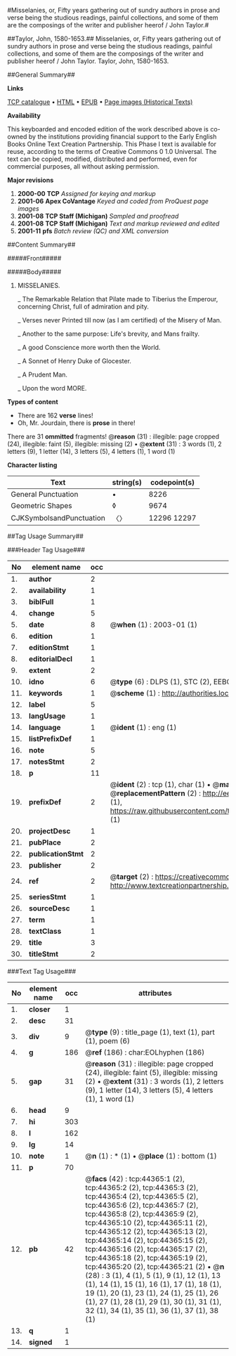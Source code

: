 #Misselanies, or, Fifty years gathering out of sundry authors in prose and verse being the studious readings, painful collections, and some of them are the composings of the writer and publisher heerof / John Taylor.#

##Taylor, John, 1580-1653.##
Misselanies, or, Fifty years gathering out of sundry authors in prose and verse being the studious readings, painful collections, and some of them are the composings of the writer and publisher heerof / John Taylor.
Taylor, John, 1580-1653.

##General Summary##

**Links**

[TCP catalogue](http://www.ota.ox.ac.uk/tcp/)  • 
[HTML](http://tei.it.ox.ac.uk/tcp/Texts-HTML/free/A64/A64184.html)  • 
[EPUB](http://tei.it.ox.ac.uk/tcp/Texts-EPUB/free/A64/A64184.epub) • 
[Page images (Historical Texts)](https://data.historicaltexts.jisc.ac.uk/view?pubId=eebo-09929069e&pageId=eebo-09929069e-44365-1)

**Availability**

This keyboarded and encoded edition of the
	       work described above is co-owned by the institutions
	       providing financial support to the Early English Books
	       Online Text Creation Partnership. This Phase I text is
	       available for reuse, according to the terms of Creative
	       Commons 0 1.0 Universal. The text can be copied,
	       modified, distributed and performed, even for
	       commercial purposes, all without asking permission.

**Major revisions**

1. __2000-00__ __TCP__ *Assigned for keying and markup*
1. __2001-06__ __Apex CoVantage__ *Keyed and coded from ProQuest page images*
1. __2001-08__ __TCP Staff (Michigan)__ *Sampled and proofread*
1. __2001-08__ __TCP Staff (Michigan)__ *Text and markup reviewed and edited*
1. __2001-11__ __pfs__ *Batch review (QC) and XML conversion*

##Content Summary##

#####Front#####

#####Body#####

1. MISSELANIES.

    _ The Remarkable Relation that Pilate made to Tiberius the Emperour, concerning Christ, full of admiration and pity.

    _ Verses never Printed till now (as I am certified) of the Misery of Man.

    _ Another to the same purpose: Life's brevity, and Mans frailty.

    _ A good Conscience more worth then the World.

    _ A Sonnet of Henry Duke of Glocester.

    _ A Prudent Man.

    _ Upon the word MORE.

**Types of content**

  * There are 162 **verse** lines!
  * Oh, Mr. Jourdain, there is **prose** in there!

There are 31 **ommitted** fragments! 
 @__reason__ (31) : illegible: page cropped (24), illegible: faint (5), illegible: missing (2)  •  @__extent__ (31) : 3 words (1), 2 letters (9), 1 letter (14), 3 letters (5), 4 letters (1), 1 word (1)

**Character listing**


|Text|string(s)|codepoint(s)|
|---|---|---|
|General Punctuation|•|8226|
|Geometric Shapes|◊|9674|
|CJKSymbolsandPunctuation|〈〉|12296 12297|

##Tag Usage Summary##

###Header Tag Usage###

|No|element name|occ|attributes|
|---|---|---|---|
|1.|__author__|2||
|2.|__availability__|1||
|3.|__biblFull__|1||
|4.|__change__|5||
|5.|__date__|8| @__when__ (1) : 2003-01 (1)|
|6.|__edition__|1||
|7.|__editionStmt__|1||
|8.|__editorialDecl__|1||
|9.|__extent__|2||
|10.|__idno__|6| @__type__ (6) : DLPS (1), STC (2), EEBO-CITATION (1), OCLC (1), VID (1)|
|11.|__keywords__|1| @__scheme__ (1) : http://authorities.loc.gov/ (1)|
|12.|__label__|5||
|13.|__langUsage__|1||
|14.|__language__|1| @__ident__ (1) : eng (1)|
|15.|__listPrefixDef__|1||
|16.|__note__|5||
|17.|__notesStmt__|2||
|18.|__p__|11||
|19.|__prefixDef__|2| @__ident__ (2) : tcp (1), char (1)  •  @__matchPattern__ (2) : ([0-9\-]+):([0-9IVX]+) (1), (.+) (1)  •  @__replacementPattern__ (2) : http://eebo.chadwyck.com/downloadtiff?vid=$1&page=$2 (1), https://raw.githubusercontent.com/textcreationpartnership/Texts/master/tcpchars.xml#$1 (1)|
|20.|__projectDesc__|1||
|21.|__pubPlace__|2||
|22.|__publicationStmt__|2||
|23.|__publisher__|2||
|24.|__ref__|2| @__target__ (2) : https://creativecommons.org/publicdomain/zero/1.0/ (1), http://www.textcreationpartnership.org/docs/. (1)|
|25.|__seriesStmt__|1||
|26.|__sourceDesc__|1||
|27.|__term__|1||
|28.|__textClass__|1||
|29.|__title__|3||
|30.|__titleStmt__|2||


###Text Tag Usage###

|No|element name|occ|attributes|
|---|---|---|---|
|1.|__closer__|1||
|2.|__desc__|31||
|3.|__div__|9| @__type__ (9) : title_page (1), text (1), part (1), poem (6)|
|4.|__g__|186| @__ref__ (186) : char:EOLhyphen (186)|
|5.|__gap__|31| @__reason__ (31) : illegible: page cropped (24), illegible: faint (5), illegible: missing (2)  •  @__extent__ (31) : 3 words (1), 2 letters (9), 1 letter (14), 3 letters (5), 4 letters (1), 1 word (1)|
|6.|__head__|9||
|7.|__hi__|303||
|8.|__l__|162||
|9.|__lg__|14||
|10.|__note__|1| @__n__ (1) : * (1)  •  @__place__ (1) : bottom (1)|
|11.|__p__|70||
|12.|__pb__|42| @__facs__ (42) : tcp:44365:1 (2), tcp:44365:2 (2), tcp:44365:3 (2), tcp:44365:4 (2), tcp:44365:5 (2), tcp:44365:6 (2), tcp:44365:7 (2), tcp:44365:8 (2), tcp:44365:9 (2), tcp:44365:10 (2), tcp:44365:11 (2), tcp:44365:12 (2), tcp:44365:13 (2), tcp:44365:14 (2), tcp:44365:15 (2), tcp:44365:16 (2), tcp:44365:17 (2), tcp:44365:18 (2), tcp:44365:19 (2), tcp:44365:20 (2), tcp:44365:21 (2)  •  @__n__ (28) : 3 (1), 4 (1), 5 (1), 9 (1), 12 (1), 13 (1), 14 (1), 15 (1), 16 (1), 17 (1), 18 (1), 19 (1), 20 (1), 23 (1), 24 (1), 25 (1), 26 (1), 27 (1), 28 (1), 29 (1), 30 (1), 31 (1), 32 (1), 34 (1), 35 (1), 36 (1), 37 (1), 38 (1)|
|13.|__q__|1||
|14.|__signed__|1||
